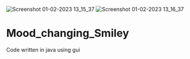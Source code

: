![Screenshot 01-02-2023 13_15_37](https://user-images.githubusercontent.com/120081397/215982619-f227c0ea-cf6c-43be-9366-c5f1a3783cde.png)
![Screenshot 01-02-2023 13_16_37](https://user-images.githubusercontent.com/120081397/215982650-65632c22-a22f-4d07-bfd3-0367abeb4825.png)
# Mood_changing_Smiley
Code written in java using gui
